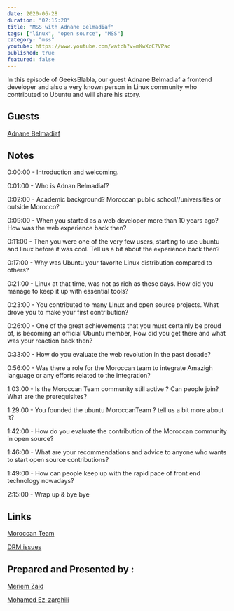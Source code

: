 ```yaml
---
date: 2020-06-28
duration: "02:15:20"
title: "MSS with Adnane Belmadiaf"
tags: ["linux", "open source", "MSS"]
category: "mss"
youtube: https://www.youtube.com/watch?v=mKwXcC7VPac
published: true
featured: false
---
```


In this episode of GeeksBlabla, our guest Adnane Belmadiaf a frontend developer and also a very known person in Linux community who contributed to Ubuntu and will share his story.

## Guests

[Adnane Belmadiaf](https://www.facebook.com/AdnaneBelmadiaf)

## Notes

0:00:00 - Introduction and welcoming.

0:01:00 - Who is Adnan Belmadiaf?

0:02:00 - Academic background? Moroccan public school//universities or outside Morocco?

0:09:00 - When you started as a web developer more than 10 years ago? How was the web experience back then?

0:11:00 - Then you were one of the very few users, starting to use ubuntu and linux before it was cool. Tell us a bit about the experience back then?

0:17:00 - Why was Ubuntu your favorite Linux distribution compared to others?

0:21:00 - Linux at that time, was not as rich as these days. How did you manage to keep it up with essential tools?

0:23:00 - You contributed to many Linux and open source projects. What drove you to make your first contribution?

0:26:00 - One of the great achievements that you must certainly be proud of, is becoming an official Ubuntu member, How did you get there and what was your reaction back then?

0:33:00 - How do you evaluate the web revolution in the past decade?

0:56:00 - Was there a role for the Moroccan team to integrate Amazigh language or any efforts related to the integration?

1:03:00 - Is the Moroccan Team community still active ? Can people join? What are the prerequisites?

1:29:00 - You founded the ubuntu MoroccanTeam ? tell us a bit more about it?

1:42:00 - How do you evaluate the contribution of the Moroccan community in open source?

1:46:00 - What are your recommendations and advice to anyone who wants to start open source contributions?

1:49:00 - How can people keep up with the rapid pace of front end technology nowadays?

2:15:00 - Wrap up & bye bye

## Links

[Moroccan Team](https://wiki.ubuntu.com/MoroccanTeam)

[DRM issues](https://www.defectivebydesign.org/)

## Prepared and Presented by :

[Meriem Zaid](https://www.facebook.com/MeriemZaid)

[Mohamed Ez-zarghili](https://www.facebook.com/mohamed.ezzarghili)
